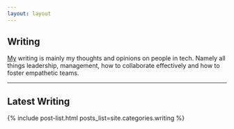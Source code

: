 ```yaml
---
layout: layout
---
```

## Writing

[My](/about) writing is mainly my thoughts and opinions on people in tech. Namely all things leadership,
management, how to collaborate effectively and how to foster empathetic teams.

----

## Latest Writing

{% include post-list.html posts_list=site.categories.writing %}
